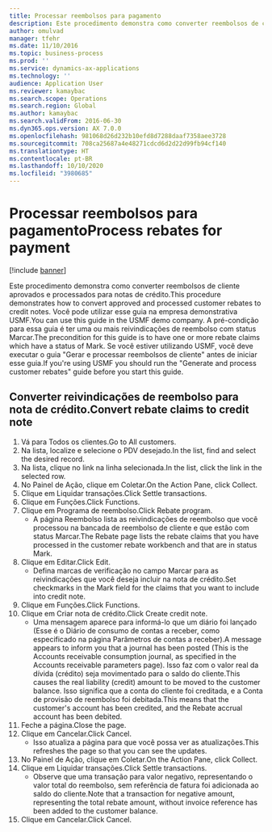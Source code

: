 ```yaml
---
title: Processar reembolsos para pagamento
description: Este procedimento demonstra como converter reembolsos de cliente aprovados e processados para notas de crédito.
author: omulvad
manager: tfehr
ms.date: 11/10/2016
ms.topic: business-process
ms.prod: ''
ms.service: dynamics-ax-applications
ms.technology: ''
audience: Application User
ms.reviewer: kamaybac
ms.search.scope: Operations
ms.search.region: Global
ms.author: kamaybac
ms.search.validFrom: 2016-06-30
ms.dyn365.ops.version: AX 7.0.0
ms.openlocfilehash: 981068d26d232b10efd8d7288daaf7358aee3728
ms.sourcegitcommit: 708ca25687a4e48271cdcd6d2d22d99fb94cf140
ms.translationtype: HT
ms.contentlocale: pt-BR
ms.lasthandoff: 10/10/2020
ms.locfileid: "3980685"
---
```

# <a name="process-rebates-for-payment"></a><span data-ttu-id="a12a9-103">Processar reembolsos para pagamento</span><span class="sxs-lookup"><span data-stu-id="a12a9-103">Process rebates for payment</span></span>

[!include [banner](../../includes/banner.md)]

<span data-ttu-id="a12a9-104">Este procedimento demonstra como converter reembolsos de cliente aprovados e processados para notas de crédito.</span><span class="sxs-lookup"><span data-stu-id="a12a9-104">This procedure demonstrates how to convert approved and processed customer rebates to credit notes.</span></span> <span data-ttu-id="a12a9-105">Você pode utilizar esse guia na empresa demonstrativa USMF.</span><span class="sxs-lookup"><span data-stu-id="a12a9-105">You can use this guide in the USMF demo company.</span></span> <span data-ttu-id="a12a9-106">A pré-condição para essa guia é ter uma ou mais reivindicações de reembolso com status Marcar.</span><span class="sxs-lookup"><span data-stu-id="a12a9-106">The precondition for this guide is to have one or more rebate claims which have a status of Mark.</span></span> <span data-ttu-id="a12a9-107">Se você estiver utilizando USMF, você deve executar o guia "Gerar e processar reembolsos de cliente" antes de iniciar esse guia.</span><span class="sxs-lookup"><span data-stu-id="a12a9-107">If you're using USMF you should run the "Generate and process customer rebates" guide before you start this guide.</span></span>


## <a name="convert-rebate-claims-to-credit-note"></a><span data-ttu-id="a12a9-108">Converter reivindicações de reembolso para nota de crédito.</span><span class="sxs-lookup"><span data-stu-id="a12a9-108">Convert rebate claims to credit note</span></span>
1. <span data-ttu-id="a12a9-109">Vá para Todos os clientes.</span><span class="sxs-lookup"><span data-stu-id="a12a9-109">Go to All customers.</span></span>
2. <span data-ttu-id="a12a9-110">Na lista, localize e selecione o PDV desejado.</span><span class="sxs-lookup"><span data-stu-id="a12a9-110">In the list, find and select the desired record.</span></span>
3. <span data-ttu-id="a12a9-111">Na lista, clique no link na linha selecionada.</span><span class="sxs-lookup"><span data-stu-id="a12a9-111">In the list, click the link in the selected row.</span></span>
4. <span data-ttu-id="a12a9-112">No Painel de Ação, clique em Coletar.</span><span class="sxs-lookup"><span data-stu-id="a12a9-112">On the Action Pane, click Collect.</span></span>
5. <span data-ttu-id="a12a9-113">Clique em Liquidar transações.</span><span class="sxs-lookup"><span data-stu-id="a12a9-113">Click Settle transactions.</span></span>
6. <span data-ttu-id="a12a9-114">Clique em Funções.</span><span class="sxs-lookup"><span data-stu-id="a12a9-114">Click Functions.</span></span>
7. <span data-ttu-id="a12a9-115">Clique em Programa de reembolso.</span><span class="sxs-lookup"><span data-stu-id="a12a9-115">Click Rebate program.</span></span>
    * <span data-ttu-id="a12a9-116">A página Reembolso lista as reivindicações de reembolso que você processou na bancada de reembolso de cliente e que estão com status Marcar.</span><span class="sxs-lookup"><span data-stu-id="a12a9-116">The Rebate page lists the rebate claims that you have processed in the customer rebate workbench and that are in status Mark.</span></span>    
8. <span data-ttu-id="a12a9-117">Clique em Editar.</span><span class="sxs-lookup"><span data-stu-id="a12a9-117">Click Edit.</span></span>
    * <span data-ttu-id="a12a9-118">Defina marcas de verificação no campo Marcar para as reivindicações que você deseja incluir na nota de crédito.</span><span class="sxs-lookup"><span data-stu-id="a12a9-118">Set checkmarks in the Mark field for the claims that you want to include into credit note.</span></span>   
9. <span data-ttu-id="a12a9-119">Clique em Funções.</span><span class="sxs-lookup"><span data-stu-id="a12a9-119">Click Functions.</span></span>
10. <span data-ttu-id="a12a9-120">Clique em Criar nota de crédito.</span><span class="sxs-lookup"><span data-stu-id="a12a9-120">Click Create credit note.</span></span>
    * <span data-ttu-id="a12a9-121">Uma mensagem aparece para informá-lo que um diário foi lançado (Esse é o Diário de consumo de contas a receber, como especificado na página Parâmetros de contas a receber).</span><span class="sxs-lookup"><span data-stu-id="a12a9-121">A message appears to inform you that a journal has been posted (This is the Accounts receivable consumption journal, as specified in the Accounts receivable parameters page).</span></span> <span data-ttu-id="a12a9-122">Isso faz com o valor real da dívida (crédito) seja movimentado para o saldo do cliente.</span><span class="sxs-lookup"><span data-stu-id="a12a9-122">This causes the real liability (credit) amount to be moved to the customer balance.</span></span> <span data-ttu-id="a12a9-123">Isso significa que a conta do cliente foi creditada, e a Conta de provisão de reembolso foi debitada.</span><span class="sxs-lookup"><span data-stu-id="a12a9-123">This means that the customer's account has been credited, and the Rebate accrual account has been debited.</span></span>  
11. <span data-ttu-id="a12a9-124">Feche a página.</span><span class="sxs-lookup"><span data-stu-id="a12a9-124">Close the page.</span></span>
12. <span data-ttu-id="a12a9-125">Clique em Cancelar.</span><span class="sxs-lookup"><span data-stu-id="a12a9-125">Click Cancel.</span></span>
    * <span data-ttu-id="a12a9-126">Isso atualiza a página para que você possa ver as atualizações.</span><span class="sxs-lookup"><span data-stu-id="a12a9-126">This refreshes the page so that you can see the updates.</span></span>  
13. <span data-ttu-id="a12a9-127">No Painel de Ação, clique em Coletar.</span><span class="sxs-lookup"><span data-stu-id="a12a9-127">On the Action Pane, click Collect.</span></span>
14. <span data-ttu-id="a12a9-128">Clique em Liquidar transações.</span><span class="sxs-lookup"><span data-stu-id="a12a9-128">Click Settle transactions.</span></span>
    * <span data-ttu-id="a12a9-129">Observe que uma transação para valor negativo, representando o valor total do reembolso, sem referência de fatura foi adicionada ao saldo do cliente.</span><span class="sxs-lookup"><span data-stu-id="a12a9-129">Note that a transaction for negative amount, representing the total rebate amount, without invoice reference has been added to the customer balance.</span></span>   
15. <span data-ttu-id="a12a9-130">Clique em Cancelar.</span><span class="sxs-lookup"><span data-stu-id="a12a9-130">Click Cancel.</span></span>

